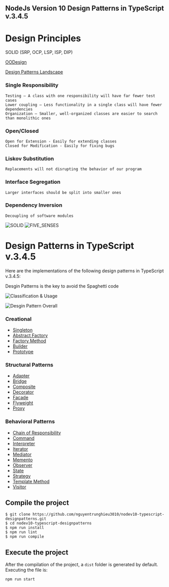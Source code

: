 
## NodeJs Version 10 Design Patterns in TypeScript v.3.4.5
# Design Principles #

SOLID (SRP, OCP, LSP, ISP, DIP)

[OODesign](https://www.oodesign.com/)

[Design Patterns Landscape](https://refactoring.guru/design-patterns)


### Single Responsibility ###
    Testing – A class with one responsibility will have far fewer test cases
    Lower coupling – Less functionality in a single class will have fewer dependencies
    Organization – Smaller, well-organized classes are easier to search than monolithic ones
### Open/Closed ###
    Open for Extension - Easily for extending classes
    Closed for Modification - Easily for fixing bugs
### Liskov Substitution ###
    Replacements will not disrupting the behavior of our program
### Interface Segregation ###
    Larger interfaces should be split into smaller ones
### Dependency Inversion ###
    Decoupling of software modules


![SOLID](https://cdn-images-1.medium.com/max/1200/1*yO6YGExWLJl5VOUL61xXvQ.jpeg) ![FIVE_SENSES](https://comps.gograph.com/five-senses-of-human-perception-poster-icons-taste-and-hear_gg105293706.jpg)

# Design Patterns in TypeScript v.3.4.5 #

Here are the implementations of the following design patterns in TypeScript v.3.4.5:

Desgin Patterns is the key to avoid the Spaghetti code

![Classification & Usage](http://webfuse.in/wp-content/uploads/2017/06/DESIGN-PATTERNS-WEBFUSE-4.png)


![Desgin Pattern Overall](https://4.bp.blogspot.com/-Mrv55XLP0y4/WwwaPGRIunI/AAAAAAAACV8/s3JTDambNs82GpY0_ZiITuqOrQy5ilG9QCLcBGAs/s1600/gof-design-pattern-category-diagram.PNG)

### Creational ###

* [Singleton](https://github.com/nguyentrunghieu3010/nodev10-typescript-designpatterns/tree/master/src/creational/singleton)
* [Abstract Factory](https://github.com/nguyentrunghieu3010/nodev10-typescript-designpatterns/tree/master/src/creational/abstract_factory)
* [Factory Method](https://github.com/nguyentrunghieu3010/nodev10-typescript-designpatterns/tree/master/src/creational/factory)
* [Builder](https://github.com/nguyentrunghieu3010/nodev10-typescript-designpatterns/tree/master/src/creational/builder)
* [Prototype](https://github.com/nguyentrunghieu3010/nodev10-typescript-designpatterns/tree/master/src/creational/prototype)


### Structural Patterns ###

* [Adapter](https://github.com/nguyentrunghieu3010/nodev10-typescript-designpatterns/tree/master/src/structural/adapter)
* [Bridge](https://github.com/nguyentrunghieu3010/nodev10-typescript-designpatterns/tree/master/src/structural/bridge)
* [Composite](https://github.com/nguyentrunghieu3010/nodev10-typescript-designpatterns/tree/master/src/structural/composite)
* [Decorator](https://github.com/nguyentrunghieu3010/nodev10-typescript-designpatterns/tree/master/src/singleton)
* [Facade](https://github.com/nguyentrunghieu3010/nodev10-typescript-designpatterns/tree/master/src/singleton)
* [Flyweight](https://github.com/nguyentrunghieu3010/nodev10-typescript-designpatterns/tree/master/src/singleton)
* [Proxy](https://github.com/nguyentrunghieu3010/nodev10-typescript-designpatterns/tree/master/src/singleton)


### Behavioral Patterns ###

* [Chain of Responsibility](https://github.com/nguyentrunghieu3010/nodev10-typescript-designpatterns/tree/master/src/singleton)
* [Command](https://github.com/nguyentrunghieu3010/nodev10-typescript-designpatterns/tree/master/src/singleton)
* [Interpreter](https://github.com/nguyentrunghieu3010/nodev10-typescript-designpatterns/tree/master/src/singleton)
* [Iterator](https://github.com/nguyentrunghieu3010/nodev10-typescript-designpatterns/tree/master/src/singleton)
* [Mediator](https://github.com/nguyentrunghieu3010/nodev10-typescript-designpatterns/tree/master/src/singleton)
* [Memento](https://github.com/nguyentrunghieu3010/nodev10-typescript-designpatterns/tree/master/src/singleton)
* [Observer](https://github.com/nguyentrunghieu3010/nodev10-typescript-designpatterns/tree/master/src/singleton)
* [State](https://github.com/nguyentrunghieu3010/nodev10-typescript-designpatterns/tree/master/src/singleton)
* [Strategy](https://github.com/nguyentrunghieu3010/nodev10-typescript-designpatterns/tree/master/src/singleton)
* [Template Method](https://github.com/nguyentrunghieu3010/nodev10-typescript-designpatterns/tree/master/src/singleton)
* [Visitor](https://github.com/nguyentrunghieu3010/nodev10-typescript-designpatterns/tree/master/src/singleton)

## Compile the project

```
$ git clone https://github.com/nguyentrunghieu3010/nodev10-typescript-designpatterns.git
$ cd nodev10-typescript-designpatterns
$ npm run install
$ npm run lint
$ npm run compile
```

## Execute the project

After the compilation of the project, a `dist` folder is generated by default.
Executing the file is:

```
npm run start
```
